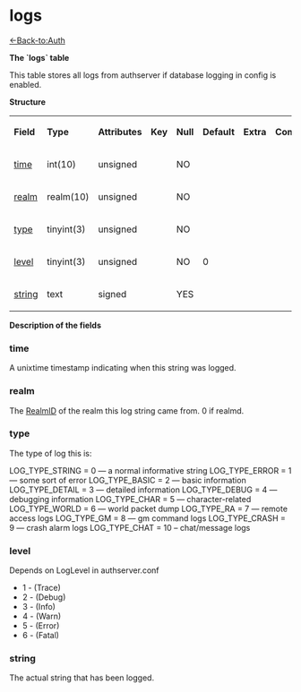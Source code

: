 # logs

[<-Back-to:Auth](database-auth.md)

**The \`logs\` table**

This table stores all logs from authserver if database logging in config is enabled.

**Structure**

<table>
<colgroup>
<col width="12%" />
<col width="12%" />
<col width="12%" />
<col width="12%" />
<col width="12%" />
<col width="12%" />
<col width="12%" />
<col width="12%" />
</colgroup>
<tbody>
<tr class="odd">
<td><p><strong>Field</strong></p></td>
<td><p><strong>Type</strong></p></td>
<td><p><strong>Attributes</strong></p></td>
<td><p><strong>Key</strong></p></td>
<td><p><strong>Null</strong></p></td>
<td><p><strong>Default</strong></p></td>
<td><p><strong>Extra</strong></p></td>
<td><p><strong>Comment</strong></p></td>
</tr>
<tr class="even">
<td><p><a href="#logs-time">time</a></p></td>
<td><p>int(10)</p></td>
<td><p>unsigned</p></td>
<td><p> </p></td>
<td><p>NO</p></td>
<td><p> </p></td>
<td><p> </p></td>
<td><p> </p></td>
</tr>
<tr class="odd">
<td><p><a href="#logs-realm">realm</a></p></td>
<td><p>realm(10)</p></td>
<td><p>unsigned</p></td>
<td><p> </p></td>
<td><p>NO</p></td>
<td><p> </p></td>
<td><p> </p></td>
<td><p> </p></td>
</tr>
<tr class="even">
<td><p><a href="#logs-type">type</a></p></td>
<td><p>tinyint(3)</p></td>
<td><p>unsigned</p></td>
<td><p> </p></td>
<td><p>NO</p></td>
<td><p> </p></td>
<td><p> </p></td>
<td><p> </p></td>
</tr>
<tr class="odd">
<td><p><a href="#logs-level">level</a></p></td>
<td><p>tinyint(3)</p></td>
<td><p>unsigned</p></td>
<td><p> </p></td>
<td><p>NO</p></td>
<td><p>0</p></td>
<td><p> </p></td>
<td><p> </p></td>
</tr>
<tr class="even">
<td><p><a href="#logs-string">string</a></p></td>
<td><p>text</p></td>
<td><p>signed</p></td>
<td><p> </p></td>
<td><p>YES</p></td>
<td><p> </p></td>
<td><p> </p></td>
<td><p> </p></td>
</tr>
</tbody>
</table>

**Description of the fields**

### time

A unixtime timestamp indicating when this string was logged.

### realm

The [RealmID](realmlist_2130016.html#realmlist-id) of the realm this log string came from. 0 if realmd.

### type

The type of log this is:

LOG\_TYPE\_STRING = 0 — a normal informative string
LOG\_TYPE\_ERROR = 1 — some sort of error
LOG\_TYPE\_BASIC = 2 — basic information
LOG\_TYPE\_DETAIL = 3 — detailed information
LOG\_TYPE\_DEBUG = 4 — debugging information
LOG\_TYPE\_CHAR = 5 — character-related
LOG\_TYPE\_WORLD = 6 — world packet dump
LOG\_TYPE\_RA = 7 — remote access logs
LOG\_TYPE\_GM = 8 — gm command logs
LOG\_TYPE\_CRASH = 9 — crash alarm logs
LOG\_TYPE\_CHAT = 10 – chat/message logs

### level

Depends on LogLevel in authserver.conf

-   1 - (Trace)
-   2 - (Debug)
-   3 - (Info)
-   4 - (Warn)
-   5 - (Error)
-   6 - (Fatal)

### string

The actual string that has been logged.

